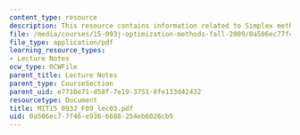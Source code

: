 ```yaml
---
content_type: resource
description: This resource contains information related to Simplex method I.
file: /media/courses/15-093j-optimization-methods-fall-2009/0a506ec77f46e9366688254eb6026cb9_MIT15_093J_F09_lec03.pdf
file_type: application/pdf
learning_resource_types:
- Lecture Notes
ocw_type: OCWFile
parent_title: Lecture Notes
parent_type: CourseSection
parent_uid: e7710e71-d58f-7e19-3751-8fe133d42432
resourcetype: Document
title: MIT15_093J_F09_lec03.pdf
uid: 0a506ec7-7f46-e936-6688-254eb6026cb9
---
```


